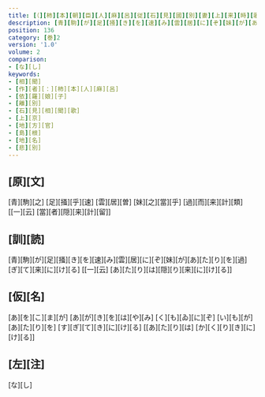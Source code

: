 ```yaml
---
title: [（][柿][本][朝][臣][人][麻][呂][従][石][見][國][別][妻][上][来][時][歌][二][首][[并][短][歌]][）][反][歌][二][首]
description: [青][駒][が][足][掻][き][を][速][み][雲][居][に][ぞ][妹][が][あ][た][り][を][過][ぎ][て][来][に][け][る] [[一][云] [あ][た][り][は][隠][り][来][に][け][る]]
position: 136
category: [巻]2
version: '1.0'
volume: 2
comparison:
- [な][し]
keywords:
- [相][聞]
- [作][者][：][柿][本][人][麻][呂]
- [依][羅][娘][子]
- [離][別]
- [石][見][相][聞][歌]
- [上][京]
- [地][方][官]
- [島][根]
- [地][名]
- [悲][別]
---
```


## [原][文]

[青][駒][之] [足][掻][乎][速] [雲][居][曽] [妹][之][當][乎] [過][而][来][計][類] [[一][云] [當][者][隠][来][計][留]]

## [訓][読]

[青][駒][が][足][掻][き][を][速][み][雲][居][に][ぞ][妹][が][あ][た][り][を][過][ぎ][て][来][に][け][る] [[一][云] [あ][た][り][は][隠][り][来][に][け][る]]

## [仮][名]

[あ][を][こ][ま][が] [あ][が][き][を][は][や][み] [く][も][ゐ][に][ぞ] [い][も][が][あ][た][り][を] [す][ぎ][て][き][に][け][る] [[あ][た][り][は] [か][く][り][き][に][け][る]]

## [左][注]

[な][し]
